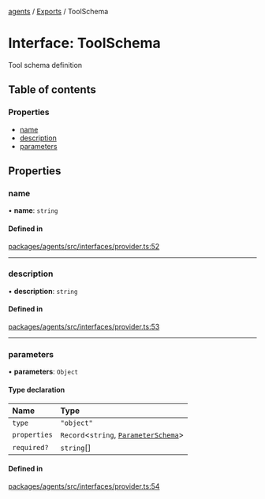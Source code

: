 <!-- 
 ⚠️  AUTO-GENERATED FILE - DO NOT EDIT MANUALLY
 This file is automatically generated by scripts/docs-generator.js
 To make changes, edit the source TypeScript files or update the generator script
-->

[agents](../../) / [Exports](../modules) / ToolSchema

# Interface: ToolSchema

Tool schema definition

## Table of contents

### Properties

- [name](ToolSchema#name)
- [description](ToolSchema#description)
- [parameters](ToolSchema#parameters)

## Properties

### name

• **name**: `string`

#### Defined in

[packages/agents/src/interfaces/provider.ts:52](https://github.com/woojubb/robota/blob/1b62bb02b890c71ae884378577a1521b0f8628be/packages/agents/src/interfaces/provider.ts#L52)

___

### description

• **description**: `string`

#### Defined in

[packages/agents/src/interfaces/provider.ts:53](https://github.com/woojubb/robota/blob/1b62bb02b890c71ae884378577a1521b0f8628be/packages/agents/src/interfaces/provider.ts#L53)

___

### parameters

• **parameters**: `Object`

#### Type declaration

| Name | Type |
| :------ | :------ |
| `type` | ``"object"`` |
| `properties` | `Record`\<`string`, [`ParameterSchema`](ParameterSchema)\> |
| `required?` | `string`[] |

#### Defined in

[packages/agents/src/interfaces/provider.ts:54](https://github.com/woojubb/robota/blob/1b62bb02b890c71ae884378577a1521b0f8628be/packages/agents/src/interfaces/provider.ts#L54)
